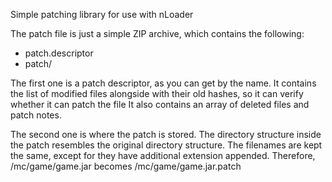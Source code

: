 Simple patching library for use with nLoader

The patch file is just a simple ZIP archive, which contains the following:

* patch.descriptor
* patch/

The first one is a patch descriptor, as you can get by the name. It contains the list of modified files alongside with their old hashes, so it can verify whether it can patch the file
It also contains an array of deleted files and patch notes.

The second one is where the patch is stored. The directory structure inside the patch resembles the original directory structure. The filenames are kept the same, except for they have additional extension appended.
Therefore, /mc/game/game.jar becomes /mc/game/game.jar.patch
